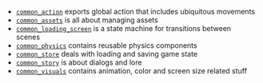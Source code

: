 - [`common_action`](action) exports global action that includes ubiquitous movements
- [`common_assets`](assets) is all about managing assets
- [`common_loading_screen`](loading_screen) is a state machine for transitions between scenes
- [`common_physics`](physics) contains reusable physics components
- [`common_store`](store) deals with loading and saving game state
- [`common_story`](story) is about dialogs and lore
- [`common_visuals`](visuals) contains animation, color and screen size related stuff
